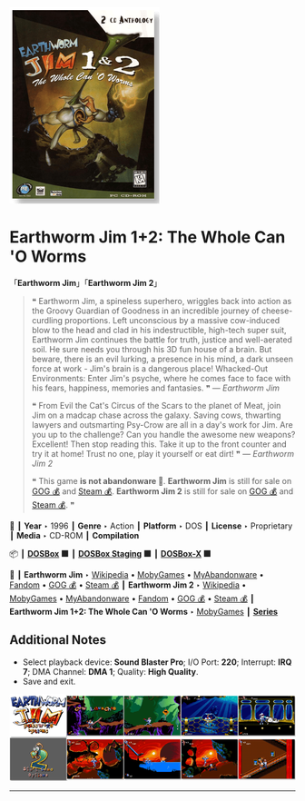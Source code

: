 ![](Thumbnail.png "application-thumbnail")

# Earthworm Jim 1+2: The Whole Can 'O Worms

「**Earthworm Jim**」「**Earthworm Jim 2**」

> ❝ Earthworm Jim, a spineless superhero, wriggles back into action as the Groovy Guardian of Goodness in an incredible journey of cheese-curdling proportions. Left unconscious by a massive cow-induced blow to the head and clad in his indestructible, high-tech super suit, Earthworm Jim continues the battle for truth, justice and well-aerated soil. He sure needs you through his 3D fun house of a brain. But beware, there is an evil lurking, a presence in his mind, a dark unseen force at work - Jim's brain is a dangerous place! Whacked-Out Environments: Enter Jim's psyche, where he comes face to face with his fears, happiness, memories and fantasies. ❞ — *Earthworm Jim*
>
> ❝ From Evil the Cat's Circus of the Scars to the planet of Meat, join Jim on a madcap chase across the galaxy. Saving cows, thwarting lawyers and outsmarting Psy-Crow are all in a day's work for Jim. Are you up to the challenge? Can you handle the awesome new weapons? Excellent! Then stop reading this. Take it up to the front counter and try it at home! Trust no one, play it yourself or eat dirt! ❞ — *Earthworm Jim 2*
>
> ❝ This game **is not abandonware 🚫**. **Earthworm Jim** is still for sale on [GOG 💰](https://www.gog.com/en/game/earthworm_jim) and [Steam 💰](https://store.steampowered.com/app/38480/Earthworm_Jim/). **Earthworm Jim 2** is still for sale on [GOG 💰](https://www.gog.com/en/game/earthworm_jim_2) and [Steam 💰](https://store.steampowered.com/app/38490/Earthworm_Jim_2/). ❞
>

📌 ┃ **Year** ‣ 1996 ┃ **Genre** ‣ Action ┃ **Platform** ‣ DOS ┃ **License** ‣ Proprietary ┃ **Media** ‣ CD-ROM ┃ **Compilation** 

📦 ┃ **[DOSBox](https://www.dosbox.com/) 🟩** ┃ **[DOSBox Staging](https://dosbox-staging.github.io/) 🟩** ┃ **[DOSBox-X](https://dosbox-x.com/) 🟩** 

📎 ┃ **Earthworm Jim** ‣ [Wikipedia](https://en.wikipedia.org/wiki/Earthworm_Jim_(video_game)) • [MobyGames](https://www.mobygames.com/game/2927/earthworm-jim/) • [MyAbandonware](https://www.myabandonware.com/game/earthworm-jim-2r1) • [Fandom](https://earthwormjim.fandom.com/wiki/Earthworm_Jim_(Game)) • [GOG 💰](https://www.gog.com/en/game/earthworm_jim) • [Steam 💰](https://store.steampowered.com/app/38480/Earthworm_Jim/) ┃ **Earthworm Jim 2** ‣ [Wikipedia](https://en.wikipedia.org/wiki/Earthworm_Jim_2) • [MobyGames](https://www.mobygames.com/game/373/earthworm-jim-2/) • [MyAbandonware](https://www.myabandonware.com/game/earthworm-jim-2-8d1) • [Fandom](https://earthwormjim.fandom.com/wiki/Earthworm_Jim_2) • [GOG 💰](https://www.gog.com/en/game/earthworm_jim_2) • [Steam 💰](https://store.steampowered.com/app/38490/Earthworm_Jim_2/) ┃ **Earthworm Jim 1+2: The Whole Can 'O Worms** ‣ [MobyGames](https://www.mobygames.com/game/5131/earthworm-jim-1-2-the-whole-can-o-worms/) ┃ **[Series](https://en.wikipedia.org/wiki/Earthworm_Jim)** 

## Additional Notes
- Select playback device: **Sound Blaster Pro**; I/O Port: **220**; Interrupt: **IRQ 7**; DMA Channel: **DMA 1**; Quality: **High Quality**.
- Save and exit.

![](Montage.png "Earthworm Jim 1+2: The Whole Can 'O Worms")

---

